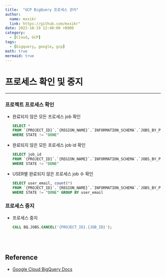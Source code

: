 ```yaml
---
title:  "GCP BigQuery 프로세스 관리"
author:
  name: mxxikr
  link: https://github.com/mxxikr"
date: 2022-10-19 12:40:00 +0900
category:
  - [Cloud, GCP]
tags:
  - [bigquery, google, gcp]
math: true
mermaid: true
---
```

# 프로세스 확인 및 중지
---
### **프로젝트 프로세스 확인**
* 완료되지 않은 모든 프로세스 job 확인
    ```sql
    SELECT *
    FROM `{PROJECT_ID}`.`{REGION_NAME}`.`INFORMATION_SCHEMA`.`JOBS_BY_PROJECT`
    WHERE STATE != "DONE"
    ```
* 완료되지 않은 모든 프로세스 job id 확인
    ```sql
    SELECT job_id
    FROM `{PROJECT_ID}`.`{REGION_NAME}`.`INFORMATION_SCHEMA`.`JOBS_BY_PROJECT`
    WHERE STATE != "DONE"
    ```
* USER별 완료되지 않은 프로세스 job 수 확인
    ```sql
    SELECT user_email, count(*)
    FROM `{PROJECT_ID}`.`{REGION_NAME}`.`INFORMATION_SCHEMA`.`JOBS_BY_PROJECT`
    WHERE STATE != "DONE" GROUP BY user_email
    ```

### **프로세스 중지**
* 프로세스 중지
    ```sql
    CALL BQ.JOBS.CANCEL('{PROJECT_ID}.{JOB_ID}');
    ```

<br/><br/>

## **Reference**
* [Google Cloud BigQuery Docs](https://cloud.google.com/bigquery/docs)
